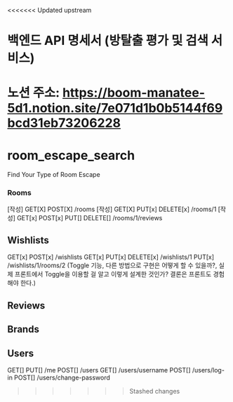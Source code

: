 <<<<<<< Updated upstream
# 백엔드 API 명세서 (방탈출 평가 및 검색 서비스)
노션 주소: https://boom-manatee-5d1.notion.site/7e071d1b0b5144f69bcd31eb73206228
=======
# room_escape_search
Find Your Type of Room Escape

### Rooms

[작성] GET[X] POST[X] /rooms
[작성] GET[X] PUT[x] DELETE[x] /rooms/1
[작성] GET[x] POST[x] PUT[] DELETE[] /rooms/1/reviews

## Wishlists

GET[x] POST[x] /wishlists
GET[x] PUT[x] DELETE[x] /wishlists/1
PUT[x] /wishlists/1/rooms/2
(Toggle 기능, 다른 방법으로 구현은 어떻게 할 수 있을까?, 
실제 프론트에서 Toggle을 이용할 걸 알고 이렇게 설계한 것인가? 결론은 프론트도 경험해야 한다.)
<!-- is_liked[] -->

## Reviews

## Brands

## Users
GET[] PUT[] /me <!-- Private view -->
POST[] /users
GET[] /users/username <!-- Public view -->
POST[] /users/log-in
POST[] /users/change-password
<!-- POST[] /users/github -->

<!-- GET[] PUT[] /me
POST[] /users
GET[] /users/@username/reviews (공개 프로필용)
POST[] /users/log-in
POST[] /users/log-out
PUT[] /users/change-password -->
>>>>>>> Stashed changes
